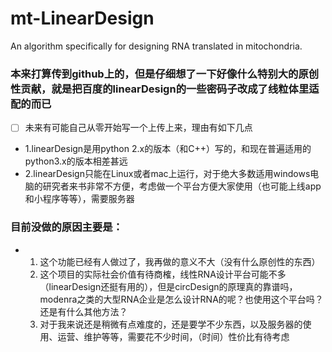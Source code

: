 # mt-LinearDesign
An algorithm specifically for designing RNA translated in mitochondria.
### 本来打算传到github上的，但是仔细想了一下好像什么特别大的原创性贡献，就是把百度的linearDesign的一些密码子改成了线粒体里适配的而已
* [ ] 未来有可能自己从零开始写一个上传上来，理由有如下几点
* 1.linearDesign是用python 2.x的版本（和C++）写的，和现在普遍适用的python3.x的版本相差甚远
* 2.linearDesign只能在Linux或者mac上运行，对于绝大多数适用windows电脑的研究者来书非常不方便，考虑做一个平台方便大家使用（也可能上线app和小程序等等），需要服务器
### 目前没做的原因主要是：
- 1. 这个功能已经有人做过了，我再做的意义不大（没有什么原创性的东西）
  2. 这个项目的实际社会价值有待商榷，线性RNA设计平台可能不多（linearDesign还挺有用的），但是circDesign的原理真的靠谱吗，modenra之类的大型RNA企业是怎么设计RNA的呢？也使用这个平台吗？还是有什么其他方法？
  3. 对于我来说还是稍微有点难度的，还是要学不少东西，以及服务器的使用、运营、维护等等，需要花不少时间，（时间）性价比有待考虑
